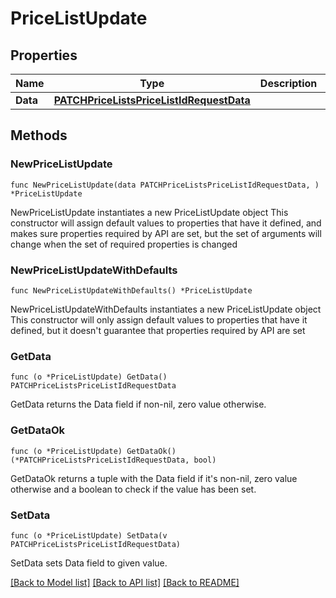 # PriceListUpdate

## Properties

Name | Type | Description | Notes
------------ | ------------- | ------------- | -------------
**Data** | [**PATCHPriceListsPriceListIdRequestData**](PATCHPriceListsPriceListIdRequestData.md) |  | 

## Methods

### NewPriceListUpdate

`func NewPriceListUpdate(data PATCHPriceListsPriceListIdRequestData, ) *PriceListUpdate`

NewPriceListUpdate instantiates a new PriceListUpdate object
This constructor will assign default values to properties that have it defined,
and makes sure properties required by API are set, but the set of arguments
will change when the set of required properties is changed

### NewPriceListUpdateWithDefaults

`func NewPriceListUpdateWithDefaults() *PriceListUpdate`

NewPriceListUpdateWithDefaults instantiates a new PriceListUpdate object
This constructor will only assign default values to properties that have it defined,
but it doesn't guarantee that properties required by API are set

### GetData

`func (o *PriceListUpdate) GetData() PATCHPriceListsPriceListIdRequestData`

GetData returns the Data field if non-nil, zero value otherwise.

### GetDataOk

`func (o *PriceListUpdate) GetDataOk() (*PATCHPriceListsPriceListIdRequestData, bool)`

GetDataOk returns a tuple with the Data field if it's non-nil, zero value otherwise
and a boolean to check if the value has been set.

### SetData

`func (o *PriceListUpdate) SetData(v PATCHPriceListsPriceListIdRequestData)`

SetData sets Data field to given value.



[[Back to Model list]](../README.md#documentation-for-models) [[Back to API list]](../README.md#documentation-for-api-endpoints) [[Back to README]](../README.md)


